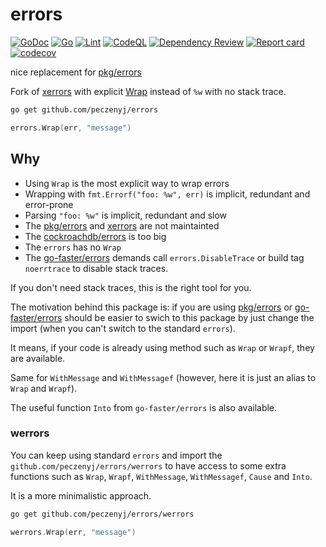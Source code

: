 # errors 
[![GoDoc](https://pkg.go.dev/badge/github.com/peczenyj/errors)](http://pkg.go.dev/github.com/peczenyj/errors)
[![Go](https://github.com/peczenyj/errors/actions/workflows/go.yml/badge.svg)](https://github.com/peczenyj/errors/actions/workflows/go.yml)
[![Lint](https://github.com/peczenyj/errors/actions/workflows/lint.yml/badge.svg)](https://github.com/peczenyj/errors/actions/workflows/lint.yml)
[![CodeQL](https://github.com/peczenyj/errors/actions/workflows/github-code-scanning/codeql/badge.svg)](https://github.com/peczenyj/errors/actions/workflows/github-code-scanning/codeql)
[![Dependency Review](https://github.com/peczenyj/errors/actions/workflows/dependency-review.yml/badge.svg)](https://github.com/peczenyj/errors/actions/workflows/dependency-review.yml)
[![Report card](https://goreportcard.com/badge/github.com/peczenyj/errors)](https://goreportcard.com/report/github.com/peczenyj/errors)
[![codecov](https://codecov.io/gh/peczenyj/errors/graph/badge.svg?token=9y6f3vGgpr)](https://codecov.io/gh/peczenyj/errors)

nice replacement for [pkg/errors](https://github.com/pkg/errors)

Fork of [xerrors](https://pkg.go.dev/golang.org/x/xerrors) with explicit [Wrap](https://pkg.go.dev/github.com/peczenyj/errors#Wrap) instead of `%w` with no stack trace.

```bash
go get github.com/peczenyj/errors
```

```go
errors.Wrap(err, "message")
```

## Why

* Using `Wrap` is the most explicit way to wrap errors
* Wrapping with `fmt.Errorf("foo: %w", err)` is implicit, redundant and error-prone
* Parsing `"foo: %w"` is implicit, redundant and slow
* The [pkg/errors](https://github.com/pkg/errors) and [xerrors](https://pkg.go.dev/golang.org/x/xerrors) are not maintainted
* The [cockroachdb/errors](https://github.com/cockroachdb/errors) is too big
* The `errors` has no `Wrap`
* The [go-faster/errors](https://github.com/go-faster/errors) demands call `errors.DisableTrace` or build tag `noerrtrace` to disable stack traces.

If you don't need stack traces, this is the right tool for you.

The motivation behind this package is: if you are using [pkg/errors](https://github.com/pkg/errors) or [go-faster/errors](https://github.com/go-faster/errors) should be easier to swich to this package by just change the import (when you can't switch to the standard `errors`).

It means, if your code is already using method such as `Wrap` or `Wrapf`, they are available.

Same for `WithMessage` and `WithMessagef` (however, here it is just an alias to `Wrap` and `Wrapf`).

The useful function `Into` from `go-faster/errors` is also available.

### werrors

You can keep using standard `errors` and import the `github.com/peczenyj/errors/werrors` to have access to some extra functions such as `Wrap`, `Wrapf`, `WithMessage`, `WithMessagef`, `Cause` and `Into`.

It is a more minimalistic approach.

```bash
go get github.com/peczenyj/errors/werrors
```

```go
werrors.Wrap(err, "message")
```
